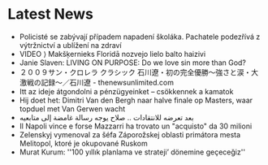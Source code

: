 # Latest News
-  Policisté se zabývají případem napadení školáka. Pachatele podezřívá z výtržnictví a ublížení na zdraví
-  VIDEO ⟩ Makšķernieks Floridā nozvejo lielo balto haizivi
-  Janie Slaven: LIVING ON PURPOSE: Do we love sin more than God?
-  ２００９サン・クロレラ クラシック 石川遼・初の完全優勝〜強さと涙・大激戦の記録〜／石川遼 - thenewsunlimited.com
-  Itt az ideje átgondolni a pénzügyeinket – csökkennek a kamatok
-  Hij doet het: Dimitri Van den Bergh naar halve finale op Masters, waar topduel met Van Gerwen wacht
-  بعد تعرضه للانتقادات .. صلاح يوجه رسالة غامضة إلى متابعيه
-  Il Napoli vince e forse Mazzarri ha trovato un "acquisto" da 30 milioni
-  Zelenskyj vymenoval za šéfa Záporožskej oblasti primátora mesta Melitopol, ktoré je okupované Ruskom
-  Murat Kurum: ''100 yıllık planlama ve strateji’ dönemine geçeceğiz''
